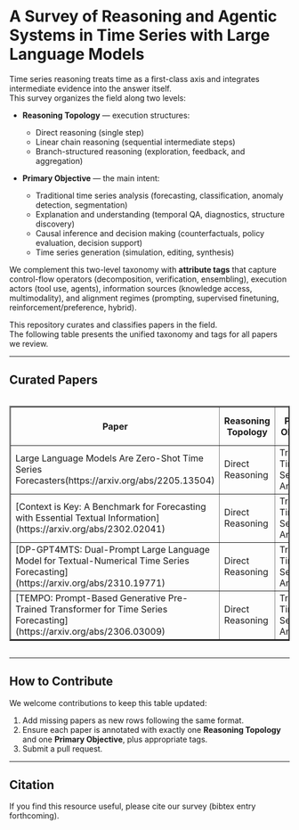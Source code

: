 # A Survey of Reasoning and Agentic Systems in Time Series with Large Language Models

Time series reasoning treats time as a first-class axis and integrates intermediate evidence into the answer itself.  
This survey organizes the field along two levels:

* **Reasoning Topology** — execution structures:  
  * Direct reasoning (single step)  
  * Linear chain reasoning (sequential intermediate steps)  
  * Branch-structured reasoning (exploration, feedback, and aggregation)  

* **Primary Objective** — the main intent:  
  * Traditional time series analysis (forecasting, classification, anomaly detection, segmentation)  
  * Explanation and understanding (temporal QA, diagnostics, structure discovery)  
  * Causal inference and decision making (counterfactuals, policy evaluation, decision support)  
  * Time series generation (simulation, editing, synthesis)  

We complement this two-level taxonomy with **attribute tags** that capture control-flow operators (decomposition, verification, ensembling), execution actors (tool use, agents), information sources (knowledge access, multimodality), and alignment regimes (prompting, supervised finetuning, reinforcement/preference, hybrid).

This repository curates and classifies papers in the field.  
The following table presents the unified taxonomy and tags for all papers we review.

---

## Curated Papers

<div style="overflow-x: auto; width:100%;">
<table style="width:100%" border="2" cellspacing="0" cellpadding="5">
  <thead>
    <tr>
      <th>Paper</th>
      <th>Reasoning Topology</th>
      <th>Primary Objective</th>
      <th>Primary Objective Subcategory</th>
      <th>T-Dec</th>
      <th>T-Ver</th>
      <th>T-Ens</th>
      <th>T-Tool</th>
      <th>T-Know</th>
      <th>T-Multi</th>
      <th>T-Agent</th>
      <th>T-Align</th>
    </tr>
  </thead>
  <tbody>
    <tr>
      <td>Large Language Models Are Zero-Shot Time Series Forecasters(https://arxiv.org/abs/2205.13504)</td>
      <td>Direct Reasoning</td>
      <td>Traditional Time Series Analysis</td>
      <td>Forecasting</td>
      <td align="center">FALSE</td>
      <td align="center">FALSE</td>
      <td align="center">TRUE</td>
      <td align="center">FALSE</td>
      <td align="center">FALSE</td>
      <td align="center">FALSE</td>
      <td align="center">0</td>
      <td align="center">P</td>
    </tr>
    <tr>
      <td>[Context is Key: A Benchmark for Forecasting with Essential Textual Information](https://arxiv.org/abs/2302.02041)</td>
      <td>Direct Reasoning</td>
      <td>Traditional Time Series Analysis</td>
      <td>Forecasting</td>
      <td align="center">FALSE</td>
      <td align="center">FALSE</td>
      <td align="center">FALSE</td>
      <td align="center">FALSE</td>
      <td align="center">FALSE</td>
      <td align="center">TRUE</td>
      <td align="center">0</td>
      <td align="center">P</td>
    </tr>
    <tr>
      <td>[DP-GPT4MTS: Dual-Prompt Large Language Model for Textual-Numerical Time Series Forecasting](https://arxiv.org/abs/2310.19771)</td>
      <td>Direct Reasoning</td>
      <td>Traditional Time Series Analysis</td>
      <td>Forecasting</td>
      <td align="center">FALSE</td>
      <td align="center">FALSE</td>
      <td align="center">FALSE</td>
      <td align="center">FALSE</td>
      <td align="center">FALSE</td>
      <td align="center">TRUE</td>
      <td align="center">0</td>
      <td align="center">S</td>
    </tr>
    <tr>
      <td>[TEMPO: Prompt-Based Generative Pre-Trained Transformer for Time Series Forecasting](https://arxiv.org/abs/2306.03009)</td>
      <td>Direct Reasoning</td>
      <td>Traditional Time Series Analysis</td>
      <td>Forecasting</td>
      <td align="center">TRUE</td>
      <td align="center">FALSE</td>
      <td align="center">FALSE</td>
      <td align="center">FALSE</td>
      <td align="center">FALSE</td>
      <td align="center">TRUE</td>
      <td align="center">0</td>
      <td align="center">S</td>
    </tr>
  </tbody>
</table>
</div>







---

## How to Contribute

We welcome contributions to keep this table updated:

1. Add missing papers as new rows following the same format.  
2. Ensure each paper is annotated with exactly one **Reasoning Topology** and one **Primary Objective**, plus appropriate tags.  
3. Submit a pull request.

---

## Citation

If you find this resource useful, please cite our survey (bibtex entry forthcoming).
